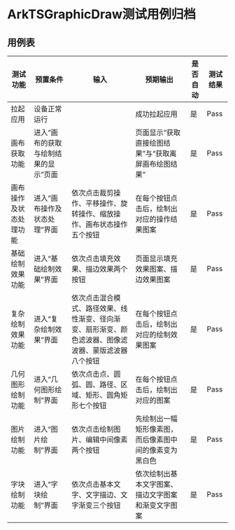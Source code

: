 # ArkTSGraphicDraw测试用例归档

## 用例表

| 测试功能               | 预置条件                             | 输入                                                         | 预期输出                                               | 是否自动 | 测试结果 |
| ---------------------- | ------------------------------------ | ------------------------------------------------------------ | ------------------------------------------------------ | -------- | -------- |
| 拉起应用               | 设备正常运行                         |                                                              | 成功拉起应用                                           | 是       | Pass     |
| 画布获取功能           | 进入“画布的获取与绘制结果的显示”页面 |                                                              | 页面显示“获取直接绘图结果”与“获取离屏画布绘图结果”     | 是       | Pass     |
| 画布操作及状态处理功能 | 进入“画布操作及状态处理”界面         | 依次点击裁剪操作、平移操作、旋转操作、缩放操作、画布状态操作五个按钮 | 在每个按钮点击后，绘制出对应的操作结果图案             | 是       | Pass     |
| 基础绘制效果功能       | 进入“基础绘制效果”界面               | 依次点击填充效果、描边效果两个按钮                           | 页面显示填充效果图案、描边效果图案                     | 是       | Pass     |
| 复杂绘制效果功能       | 进入“复杂绘制效果”界面               | 依次点击混合模式、路径效果、线性渐变、径向渐变、扇形渐变、颜色滤波器、图像滤波器、蒙版滤波器八个按钮 | 在每个按钮点击后，绘制出对应的绘制效果图案             | 是       | Pass     |
| 几何图形绘制功能       | 进入“几何图形绘制”界面               | 依次点击点、圆弧、圆、路径、区域、矩形、圆角矩形七个按钮     | 在每个按钮点击后，绘制出对应的图案                     | 是       | Pass     |
| 图片绘制功能           | 进入“图片绘制”界面                   | 依次点击绘制图片、编辑中间像素两个按钮                       | 先绘制出一幅矩形像素图，而后像素图中间的像素变为黑白色 | 是       | Pass     |
| 字块绘制功能           | 进入“字块绘制”界面                   | 依次点击基本文字、文字描边、文字渐变三个按钮                 | 依次绘制出基本文字图案、描边文字图案和渐变文字图案     | 是       | Pass     |